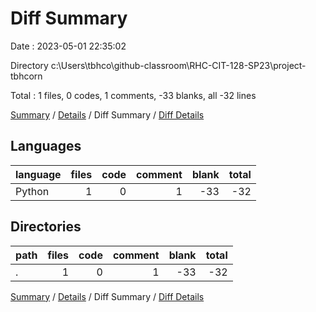 # Diff Summary

Date : 2023-05-01 22:35:02

Directory c:\\Users\\tbhco\\github-classroom\\RHC-CIT-128-SP23\\project-tbhcorn

Total : 1 files,  0 codes, 1 comments, -33 blanks, all -32 lines

[Summary](results.md) / [Details](details.md) / Diff Summary / [Diff Details](diff-details.md)

## Languages
| language | files | code | comment | blank | total |
| :--- | ---: | ---: | ---: | ---: | ---: |
| Python | 1 | 0 | 1 | -33 | -32 |

## Directories
| path | files | code | comment | blank | total |
| :--- | ---: | ---: | ---: | ---: | ---: |
| . | 1 | 0 | 1 | -33 | -32 |

[Summary](results.md) / [Details](details.md) / Diff Summary / [Diff Details](diff-details.md)